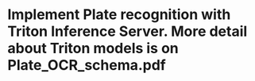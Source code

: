 # Implement Plate recognition with Triton Inference Server. More detail about Triton models is on Plate_OCR_schema.pdf